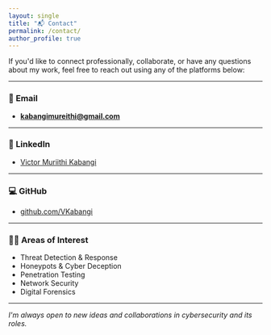 ```yaml
---
layout: single
title: "📬 Contact"
permalink: /contact/
author_profile: true
---
```


If you'd like to connect professionally, collaborate, or have any questions about my work, feel free to reach out using any of the platforms below:

---

### 📧 Email

- **kabangimureithi@gmail.com**

---

### 💼 LinkedIn

- [Victor Muriithi Kabangi](https://www.linkedin.com/in/victormuriithi/)

---

### 💻 GitHub

- [github.com/VKabangi](https://github.com/VKabangi)

---

### 🕵️‍♂️ Areas of Interest

- Threat Detection & Response  
- Honeypots & Cyber Deception  
- Penetration Testing  
- Network Security  
- Digital Forensics  

---

_I'm always open to new ideas and collaborations in cybersecurity and its roles._

